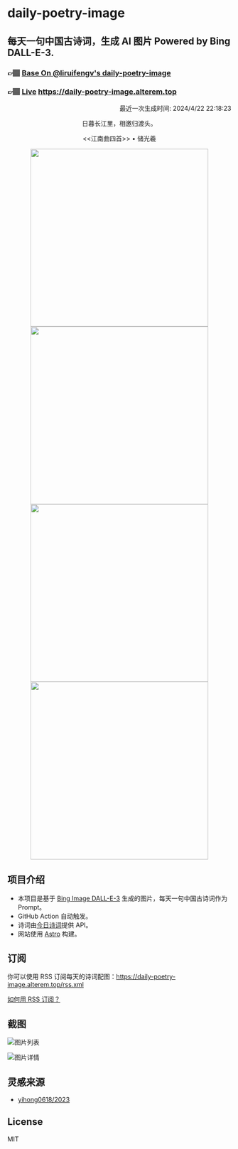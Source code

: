 
# daily-poetry-image

## 每天一句中国古诗词，生成 AI 图片 Powered by Bing DALL-E-3.

### 👉🏽 [Base On @liruifengv's daily-poetry-image](https://github.com/liruifengv/daily-poetry-image)

### 👉🏽 [Live](https://daily-poetry-image.alterem.top/) https://daily-poetry-image.alterem.top

<p align="right">
  最近一次生成时间: 2024/4/22 22:18:23
</p>
<p align="center">
日暮长江里，相邀归渡头。
</p>
<p align="center">
<<江南曲四首>> • 储光羲
</p>
<p align="center">
<img src="https://tse1.mm.bing.net/th/id/OIG3.2EBSwgTEqG0oR1iZqXcL" height="400" width="400" />
<img src="https://tse3.mm.bing.net/th/id/OIG3.5J.p1ebY8OY.VPIlySW4" height="400" width="400" />
<img src="https://tse4.mm.bing.net/th/id/OIG3..rGHguziT9mJ82PnnL9N" height="400" width="400" />
<img src="https://tse4.mm.bing.net/th/id/OIG3.fBHjrKtIMNnDZUaIpn7l" height="400" width="400" />
</p>

## 项目介绍

-   本项目是基于 [Bing Image DALL-E-3](https://www.bing.com/images/create) 生成的图片，每天一句中国古诗词作为 Prompt。
-   GitHub Action 自动触发。
-   诗词由[今日诗词](https://www.jinrishici.com/)提供 API。
-   网站使用 [Astro](https://astro.build) 构建。

## 订阅

你可以使用 RSS 订阅每天的诗词配图：https://daily-poetry-image.alterem.top/rss.xml

[如何用 RSS 订阅？](https://zhuanlan.zhihu.com/p/55026716)

## 截图

![图片列表](./screenshots/Snipaste_2023-12-28_21-00-26.png)

![图片详情](./screenshots/Snipaste_2023-12-28_21-00-53.png)

## 灵感来源

-   [yihong0618/2023](https://github.com/yihong0618/2023)

## License

MIT
